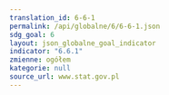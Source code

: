 ```yaml
---
translation_id: 6-6-1
permalink: /api/globalne/6/6-6-1.json
sdg_goal: 6
layout: json_globalne_goal_indicator
indicator: "6.6.1"
zmienne: ogółem
kategorie: null
source_url: www.stat.gov.pl
---
```

